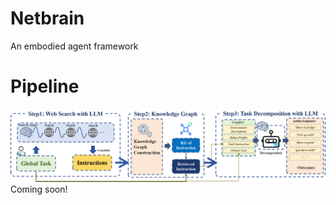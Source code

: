 # Netbrain
An embodied agent framework

# **Pipeline**
<div align="center">
  <img src="https://github.com/ToBeResumed/netbrain/blob/main/Pipeline.png" width="600"/>
</div>
Coming soon!
